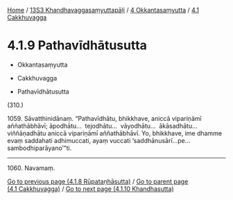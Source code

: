 
[Home](/) / [13S3 Khandhavaggasaṃyuttapāḷi](../../../13S3.md) / [4 Okkantasaṃyutta](../../4.md) / [4.1 Cakkhuvagga](../4.1.md)

# 4.1.9 Pathavīdhātusutta

* Okkantasaṃyutta

* Cakkhuvagga

* Pathavīdhātusutta

(310.)

1059\. Sāvatthinidānaṃ. “Pathavīdhātu, bhikkhave, aniccā vipariṇāmī aññathābhāvī; āpodhātu…  tejodhātu…  vāyodhātu…  ākāsadhātu…  viññāṇadhātu aniccā vipariṇāmī aññathābhāvī. Yo, bhikkhave, ime dhamme evaṃ saddahati adhimuccati, ayaṃ vuccati ‘saddhānusārī…pe…  sambodhiparāyano’”ti.

---

1060\. Navamaṃ.



[Go to previous page (4.1.8 Rūpataṇhāsutta)](4.1.8.md) / [Go to parent page (4.1 Cakkhuvagga)](../4.1.md) / [Go to next page (4.1.10 Khandhasutta)](4.1.10.md)


